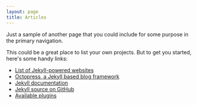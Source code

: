 ```yaml
---
layout: page
title: Articles
---
```


Just a sample of another page that you could include for some purpose in the primary navigation.

This could be a great place to list your own projects. But to get you started, here's some handy links:

- [List of Jekyll-powered websites](https://github.com/jekyll/jekyll/wiki/Sites)
- [Octopress, a Jekyll based blog framework](https://github.com/octopress/)
- [Jekyll documentation](http://jekyllrb.com/)
- [Jekyll source on GitHub](https://github.com/jekyll/jekyll)
- [Available plugins](http://jekyllrb.com/docs/plugins/#available_plugins)
